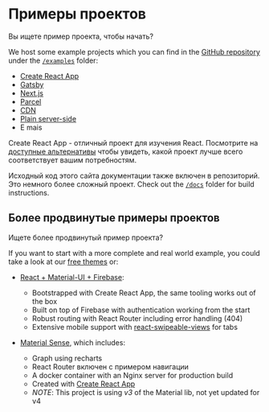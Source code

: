 # Примеры проектов

<p class="description">Вы ищете пример проекта, чтобы начать?</p>

We host some example projects which you can find in the [GitHub repository](https://github.com/mui-org/material-ui) under the [`/examples`](https://github.com/mui-org/material-ui/tree/master/examples) folder:

- [Create React App](https://github.com/mui-org/material-ui/tree/master/examples/create-react-app)
- [Gatsby](https://github.com/mui-org/material-ui/tree/master/examples/gatsby)
- [Next.js](https://github.com/mui-org/material-ui/tree/master/examples/nextjs)
- [Parcel](https://github.com/mui-org/material-ui/tree/master/examples/parcel)
- [CDN](https://github.com/mui-org/material-ui/tree/master/examples/cdn)
- [Plain server-side](https://github.com/mui-org/material-ui/tree/master/examples/ssr)
- E mais

Create React App - отличный проект для изучения React. Посмотрите на [доступные альтернативы](https://github.com/facebook/create-react-app/blob/master/README.md#popular-alternatives) чтобы увидеть, какой проект лучше всего соответствует вашим потребностям.

Исходный код этого сайта документации также включен в репозиторий. Это немного более сложный проект. Check out the [`/docs`](https://github.com/mui-org/material-ui/tree/master/docs) folder for build instructions.

## Более продвинутые примеры проектов

Ищете более продвинутый пример проекта?

If you want to start with a more complete and real world example, you could take a look at our [free themes](https://themes.material-ui.com/) or:

- [React + Material-UI + Firebase](https://github.com/Phoqe/react-material-ui-firebase):
  
  - Bootstrapped with Create React App, the same tooling works out of the box
  - Built on top of Firebase with authentication working from the start
  - Robust routing with React Router including error handling (404)
  - Extensive mobile support with [react-swipeable-views](https://react-swipeable-views.com) for tabs

- [Material Sense](https://github.com/alexanmtz/material-sense), which includes:
  
  - Graph using recharts
  - React Router включен с примером навигации
  - A docker container with an Nginx server for production build
  - Created with [Create React App](https://facebook.github.io/create-react-app/)
  - *NOTE*: This project is using *v3* of the Material lib, not yet updated for v4